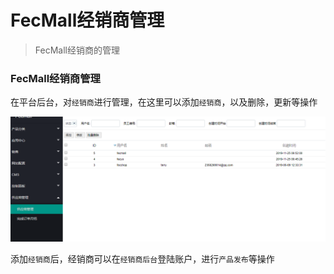 FecMall经销商管理
===========

> FecMall经销商的管理

### FecMall经销商管理


在平台后台，对`经销商`进行管理，在这里可以添加`经销商`，以及删除，更新等操作


![](images/bb86.png)


添加`经销商`后，经销商可以在`经销商后台`登陆账户，进行`产品发布`等操作

























